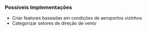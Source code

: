 ### Possíveis Implementações

- Criar features baseadas em condições de aeroportos vizinhos
- Categorizar setores de direção de vento